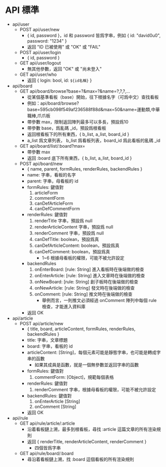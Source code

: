 # API 標準
* api/user
	- POST api/user/new
		+ { id, password }，id 和 password 皆爲字串，例如 { id: "david0u0", password: "1234" }
		+ 返回 "ID 已被使用" 或 "OK" 或 "FAIL"
	- POST api/user/login
		+ { id, password }
	- GET api/user/logout
		+ 無其他參數，返回 "OK" 或 "尚未登入"
	- GET api/user/who
		+ 返回 { login: bool, id: `${id名稱}` }
* api/board
	- GET api/board/browse?base=?&max=?&name=?,?,?,...
		+ 從某個基準看板（base）開始，往下根據名字（可爲中文）查找看板
		+ 例如：api/board/browse?base=595cb098f549af236588f88d&max=50&name=運動類,中華職棒,爪爪板
		+ 帶參數 max，限制返回陣列最多可以多長，預設爲10
		+ 帶參數 base，爲亂碼 _id，預設爲根看板
		+ 返回根看板下的所有東西，{ b_list, a_list, board_id }
		+ a_list 爲文章列表， b_list 爲看板列表，board_id 爲此看板的亂碼 _id
	- GET api/board/list/:board?max=
		+ 帶參數 max
		+ 返回 :board 底下所有東西，{ b_list, a_list, board_id }
	- POST api/board/new
		+ { name, parent, formRules, renderRules, backendRules }
		+ name: 字串，看板的名字
		+ parent: 字串，母看板的 id
		+ formRules: 鍵值對
			1. articleForm
			2. commentForm
			3. canDefArticleForm
			4. canDefCommentForm
		+ renderRules: 鍵值對
			1. renderTitle 字串，預設爲 null
			2. renderArticleContent 字串，預設爲 null
			3. renderComment 字串，預設爲 null
			4. canDefTitle: boolean，預設爲真
			5. canDefArticleContent: boolean，預設爲真
			6. canDefComment: boolean，預設爲真
				* 1~6 根據母看板的權限，可能不被允許設定
		+ backendRules
			1. onEnterBoard: [rule: String] 進入看板時在後端做的檢查
			2. onEnterArticle: [rule: String] 進入文章時在後端做的檢查
			3. onNewBoard: [rule: String] 創子板時在後端做的檢查
			4. onNewArticle: [rule: String] 發文時在後端做的檢查
			5. onComment: [rule: String] 推文時在後端做的檢查
				* 舉例而言，一則推文必須經過 onComment 陣列中每個 rule 檢查，才能進入資料庫
		+ 返回 OK
* api/article
	- POST api/article/new
		+ { title, board, articleContent, formRules, renderRules, backendRules }
		+ title: 字串，文章標題
		+ board: 字串，看板的 id
		+ articleContent: [String]，每個元素可能是靜態字串，也可能是轉成字串的函數
			- 如果其成員是函數，就是一個無參數並返回字串的函數
		+ formRules: 鍵值對
			1. commentForm: [Object]，規範每個表格
		+ renderRules: 鍵值對
			1. renderComment 字串，根據母看板的權限，可能不被允許設定
		+ backendRules: 鍵值對
			1. onEnterArticle [String]
			2. onComment [String]
		+ 返回 OK
* api/rule
	- GET api/rule/article/:article
		+ 沿着看板鏈上溯，最多到根看板，尋找 :article 這篇文章的所有渲染規則
		+ 返回 { renderTitle, renderArticleContent, renderComment }
			- 四個皆爲字串
	- GET api/rule/board/:board
		+ 尋沿着看板鏈上溯，找 :board 這個看板的所有渲染規則
